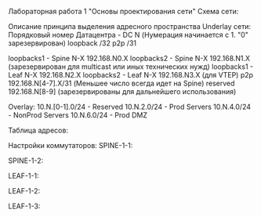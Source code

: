 Лабораторная работа 1 "Основы проектирования сети"
Схема сети:



Описание принципа выделения адресного пространства Underlay сети:
Порядковый номер Датацентра - DC N (Нумерация начинается с 1. "0" зарезервирован)
loopback /32
p2p /31

loopbacks1 - Spine N-X 192.168.N0.X
loopbacks2 - Spine N-X 192.168.N1.X (зарезервирован для multicast или иных технических нужд)
loopbacks1 - Leaf N-X 192.168.N2.X
loopbacks2 - Leaf N-X 192.168.N3.X (для VTEP)
p2p 192.168.N[4-7].X/31 (Меньшее число всегда идет на Spine)
reserved 192.168.N[8-9] (зарезервированы для дальнейшего использования)


Overlay:
10.N.[0-1].0/24 - Reserved
10.N.2.0/24 - Prod Servers
10.N.4.0/24 - NonProd Servers
10.N.6.0/24 - Prod DMZ

Таблица адресов:



Настройки коммутаторов:
SPINE-1-1:

SPINE-1-2:

LEAF-1-1:

LEAF-1-2:

LEAF-1-3:
